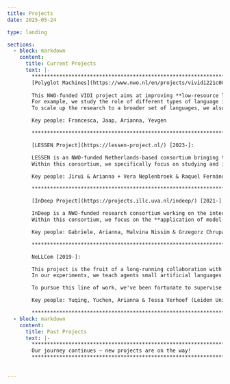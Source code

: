 ```yaml
---
title: Projects
date: 2025-05-24

type: landing

sections:
  - block: markdown
    content:
      title: Current Projects
      text: |-
        **********************************************************************************        
        [Polyglot Machines](https://www.nwo.nl/en/projects/vividi221c009) [2024-]:
        
        This NWO-funded VIDI project aims at improving **low-resource language modeling**, taking **inspiration from child language acquisition insights**.
        For example, we study the role of different types of language inputs on the morpho-syntactic abilities acquired by the models. Key research questions include: Does training on child-directed language speed up the language learning process compared to training on adult-directed language (such as Wikipedia articles)? Which properties of child-directed language enable efficient learning in humans vs. machines?
        To scale up the research to a broader set of languages, we also develop new grammatical evaluation benchmarks in a cross-lingual or language-specific way, as well as collecting developmentally plausible LM training datasets in non-English languages.

        Key people: Francesca, Jaap, Arianna, Yevgen

        **********************************************************************************

        [LESSEN Project](https://lessen-project.nl/) [2023-]:

        LESSEN is an NWO-funded Netherlands-based consortium bringing together academic and industrial partners working on **safe and efficient chat-based AI assistants**, with a focus on low-resource (retail) domains. Example partners are Albert Heijn, bol.com or KPN (Dutch telecommunication company), all of which handle large amounts of user requests daily through chatbots.
        Within this consortium, we specifically focus on studying and improving LLMs' abilities to **answer user requests accurately and consistently across different languages**, for instance by using Retrieval-Augmented Generation techniques and inspecting model internals to attribute model answers to a specific textual source. In collaboration with UvA colleagues, we also study the impact of social biases and stereotypes on the behavior of multilingual LLMs.

        Key people: Jirui & Arianna + Vera Neplenbroek & Raquel Fernández (University of Amsterdam)

        **********************************************************************************

        [InDeep Project](https://projects.illc.uva.nl/indeep/) [2021-]:

        InDeep is a NWO-funded research consortium working on the interpretability of deep learning models of text, language, speech and music.
        Within this consortium, we focus on the **application of model-internal analysis techniques to LLM generation tasks**, such as **machine translation** and RAG-based question answering. We aim at bridging the gap betweem scientific advances and user needs by developing toolkits that **facilitate access to advanced interpretability techniques** (e.g. InSeq, MIRAGE) and by conducting **user studies with professional translators**.

        Key people: Gabriele, Arianna, Malvina Nissim & Grzegorz Chrupała (Tilburg University)

        **********************************************************************************

        NeLLCom [2019-]:

        This project is the fruit of a long-running collaboration with **language evolution** expert Tessa Verhoef. Our goal is to use **neural network-based agents to simulate and study the emergence of universal language properties**, such as the trade-off between word order and case marking as alternative strategies to convey argument roles. For this purpose, we have developed a Neural-agent Language Learning and Communication framework (NeLLCom) that combines supervised learning with reinforcement learning in a meaning reconstruction game. 
        In our experiments, we teach agents small artificial languages that were designed by cognitive scientists for use in experiments with human participants. We then let agents communicate with each other and study how their language changes in comparison to what has been observed in humans.

        To pursue this line of work, we've been fortunate to supervise two PhD students funded by the China Scholarship Council: Yuchen Lian and Yuqing Zhang.

        Key people: Yuqing, Yuchen, Arianna & Tessa Verhoef (Leiden University)

        **********************************************************************************
  - block: markdown
    content:
      title: Past Projects
      text: |-
        **********************************************************************************        
        Our journey continues — new projects are on the way!
        **********************************************************************************
        
 
---
```


